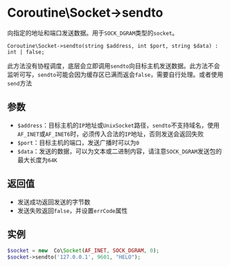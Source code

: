 # Coroutine\Socket->sendto

向指定的地址和端口发送数据。用于`SOCK_DGRAM`类型的`socket`。

```function
Coroutine\Socket->sendto(string $address, int $port, string $data) : int | false;
```

此方法没有协程调度，底层会立即调用`sendto`向目标主机发送数据。此方法不会监听可写，`sendto`可能会因为缓存区已满而返会`false`，需要自行处理。或者使用`send`方法

参数
----
* `$address`：目标主机的`IP`地址或`UnixSocket`路径，`sendto`不支持域名，使用`AF_INET`或`AF_INET6`时，必须传入合法的`IP`地址，否则发送会返回失败
* `$port`：目标主机的端口，发送广播时可以为`0`
* `$data`：发送的数据，可以为文本或二进制内容，请注意`SOCK_DGRAM`发送包的最大长度为`64K`

返回值
---
* 发送成功返回发送的字节数
* 发送失败返回`false`，并设置`errCode`属性

实例
----
```php
$socket = new  Co\Socket(AF_INET, SOCK_DGRAM, 0);
$socket->sendto('127.0.0.1', 9601, "HELO");
```